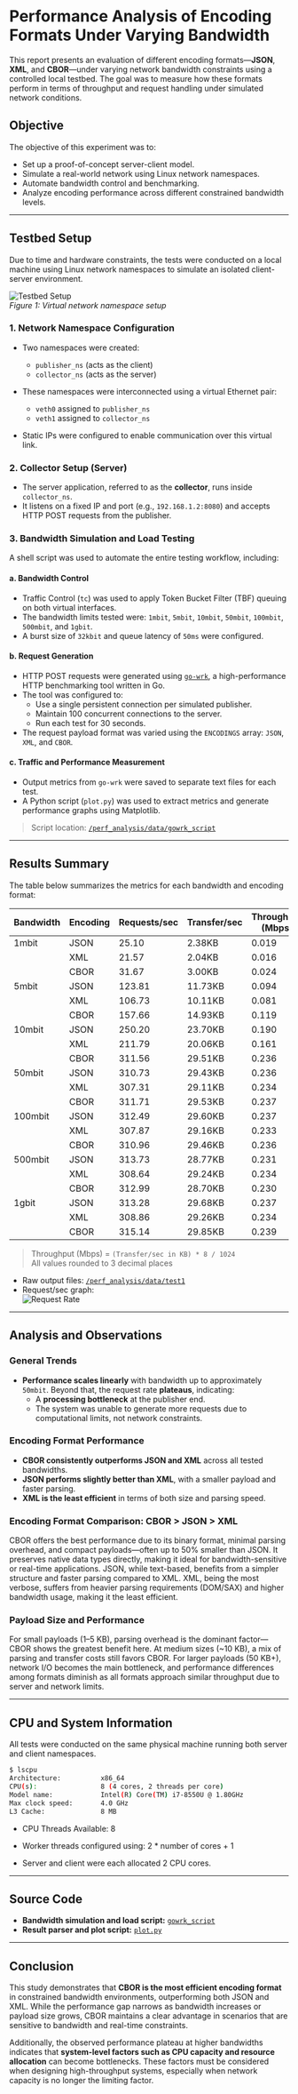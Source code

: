 # Performance Analysis of Encoding Formats Under Varying Bandwidth

This report presents an evaluation of different encoding formats—**JSON**, **XML**, and **CBOR**—under varying network bandwidth constraints using a controlled local testbed. The goal was to measure how these formats perform in terms of throughput and request handling under simulated network conditions.

## Objective

The objective of this experiment was to:
- Set up a proof-of-concept server-client model.
- Simulate a real-world network using Linux network namespaces.
- Automate bandwidth control and benchmarking.
- Analyze encoding performance across different constrained bandwidth levels.

---

## Testbed Setup

Due to time and hardware constraints, the tests were conducted on a local machine using Linux network namespaces to simulate an isolated client-server environment.

![Testbed Setup](/perf_analysis/setup.png)  
*Figure 1: Virtual network namespace setup*

### 1. Network Namespace Configuration

- Two namespaces were created:
  - `publisher_ns` (acts as the client)
  - `collector_ns` (acts as the server)

- These namespaces were interconnected using a virtual Ethernet pair:
  - `veth0` assigned to `publisher_ns`
  - `veth1` assigned to `collector_ns`

- Static IPs were configured to enable communication over this virtual link.

### 2. Collector Setup (Server)

- The server application, referred to as the **collector**, runs inside `collector_ns`.
- It listens on a fixed IP and port (e.g., `192.168.1.2:8080`) and accepts HTTP POST requests from the publisher.

### 3. Bandwidth Simulation and Load Testing

A shell script was used to automate the entire testing workflow, including:

#### a. Bandwidth Control

- Traffic Control (`tc`) was used to apply Token Bucket Filter (TBF) queuing on both virtual interfaces.
- The bandwidth limits tested were: `1mbit`, `5mbit`, `10mbit`, `50mbit`, `100mbit`, `500mbit`, and `1gbit`.
- A burst size of `32kbit` and queue latency of `50ms` were configured.

#### b. Request Generation

- HTTP POST requests were generated using [`go-wrk`](https://github.com/tsliwowicz/go-wrk), a high-performance HTTP benchmarking tool written in Go.
- The tool was configured to:
  - Use a single persistent connection per simulated publisher.
  - Maintain 100 concurrent connections to the server.
  - Run each test for 30 seconds.
- The request payload format was varied using the `ENCODINGS` array: `JSON`, `XML`, and `CBOR`.

#### c. Traffic and Performance Measurement

- Output metrics from `go-wrk` were saved to separate text files for each test.
- A Python script (`plot.py`) was used to extract metrics and generate performance graphs using Matplotlib.

> Script location: [`/perf_analysis/data/gowrk_script`](./perf_analysis/data/gowrk_script)

---

## Results Summary

The table below summarizes the metrics for each bandwidth and encoding format:

| Bandwidth | Encoding | Requests/sec | Transfer/sec | Throughput (Mbps) |
|-----------|----------|--------------|--------------|--------------------|
| 1mbit     | JSON     | 25.10        | 2.38KB       | 0.019              |
|           | XML      | 21.57        | 2.04KB       | 0.016              |
|           | CBOR     | 31.67        | 3.00KB       | 0.024              |
| 5mbit     | JSON     | 123.81       | 11.73KB      | 0.094              |
|           | XML      | 106.73       | 10.11KB      | 0.081              |
|           | CBOR     | 157.66       | 14.93KB      | 0.119              |
| 10mbit    | JSON     | 250.20       | 23.70KB      | 0.190              |
|           | XML      | 211.79       | 20.06KB      | 0.161              |
|           | CBOR     | 311.56       | 29.51KB      | 0.236              |
| 50mbit    | JSON     | 310.73       | 29.43KB      | 0.236              |
|           | XML      | 307.31       | 29.11KB      | 0.234              |
|           | CBOR     | 311.71       | 29.53KB      | 0.237              |
| 100mbit   | JSON     | 312.49       | 29.60KB      | 0.237              |
|           | XML      | 307.87       | 29.16KB      | 0.233              |
|           | CBOR     | 310.96       | 29.46KB      | 0.236              |
| 500mbit   | JSON     | 313.73       | 28.77KB      | 0.231              |
|           | XML      | 308.64       | 29.24KB      | 0.234              |
|           | CBOR     | 312.99       | 28.70KB      | 0.230              |
| 1gbit     | JSON     | 313.28       | 29.68KB      | 0.237              |
|           | XML      | 308.86       | 29.26KB      | 0.234              |
|           | CBOR     | 315.14       | 29.85KB      | 0.239              |

> Throughput (Mbps) = `(Transfer/sec in KB) * 8 / 1024`  
> All values rounded to 3 decimal places

- Raw output files: [`/perf_analysis/data/test1`](./perf_analysis/data/test1)
- Request/sec graph:  
  ![Request Rate](/perf_analysis/data/stats.png)

---

## Analysis and Observations

### General Trends

- **Performance scales linearly** with bandwidth up to approximately `50mbit`. Beyond that, the request rate **plateaus**, indicating:
  - A **processing bottleneck** at the publisher end.
  - The system was unable to generate more requests due to computational limits, not network constraints.

### Encoding Format Performance

- **CBOR consistently outperforms JSON and XML** across all tested bandwidths.
- **JSON performs slightly better than XML**, with a smaller payload and faster parsing.
- **XML is the least efficient** in terms of both size and parsing speed.

### Encoding Format Comparison: CBOR > JSON > XML

CBOR offers the best performance due to its binary format, minimal parsing overhead, and compact payloads—often up to 50% smaller than JSON. It preserves native data types directly, making it ideal for bandwidth-sensitive or real-time applications. JSON, while text-based, benefits from a simpler structure and faster parsing compared to XML. XML, being the most verbose, suffers from heavier parsing requirements (DOM/SAX) and higher bandwidth usage, making it the least efficient.

### Payload Size and Performance

For small payloads (1–5 KB), parsing overhead is the dominant factor—CBOR shows the greatest benefit here. At medium sizes (~10 KB), a mix of parsing and transfer costs still favors CBOR. For larger payloads (50 KB+), network I/O becomes the main bottleneck, and performance differences among formats diminish as all formats approach similar throughput due to server and network limits.

---

## CPU and System Information

All tests were conducted on the same physical machine running both server and client namespaces.

```bash
$ lscpu
Architecture:          x86_64
CPU(s):                8 (4 cores, 2 threads per core)
Model name:            Intel(R) Core(TM) i7-8550U @ 1.80GHz
Max clock speed:       4.0 GHz
L3 Cache:              8 MB
```

- CPU Threads Available: 8

- Worker threads configured using: 2 * number of cores + 1

- Server and client were each allocated 2 CPU cores.

---

## Source Code

- **Bandwidth simulation and load script:** [`gowrk_script`](./perf_analysis/data/gowrk_script)
- **Result parser and plot script:** [`plot.py`](./perf_analysis/data/plot.py)

---

## Conclusion

This study demonstrates that **CBOR is the most efficient encoding format** in constrained bandwidth environments, outperforming both JSON and XML. While the performance gap narrows as bandwidth increases or payload size grows, CBOR maintains a clear advantage in scenarios that are sensitive to bandwidth and real-time constraints.

Additionally, the observed performance plateau at higher bandwidths indicates that **system-level factors such as CPU capacity and resource allocation** can become bottlenecks. These factors must be considered when designing high-throughput systems, especially when network capacity is no longer the limiting factor.

